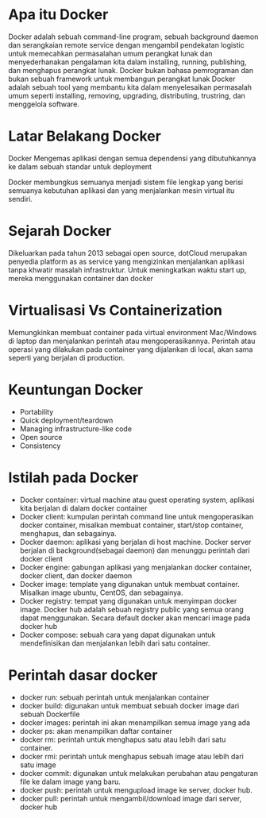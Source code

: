 # Apa itu Docker
Docker adalah sebuah command-line program, sebuah background daemon dan serangkaian remote 
service dengan mengambil pendekatan logistic untuk memecahkan permasalahan umum perangkat lunak 
dan menyederhanakan pengalaman kita dalam installing, running, publishing, dan menghapus perangkat lunak.
Docker bukan bahasa pemrograman dan bukan sebuah framework untuk membangun perangkat lunak
Docker adalah sebuah tool yang membantu kita dalam menyelesaikan permasalah umum seperti installing, 
removing, upgrading, distributing, trustring, dan menggelola software.


# Latar Belakang Docker
Docker Mengemas aplikasi dengan semua dependensi yang dibutuhkannya 
ke dalam sebuah standar untuk deployment

Docker membungkus semuanya menjadi sistem file lengkap yang 
berisi semuanya kebutuhan aplikasi dan yang menjalankan mesin virtual itu sendiri.

# Sejarah Docker
Dikeluarkan pada tahun 2013 sebagai open source, dotCloud merupakan penyedia platform 
as as service yang mengizinkan menjalankan aplikasi tanpa khwatir masalah infrastruktur.
Untuk meningkatkan waktu start up, mereka menggunakan container dan docker

# Virtualisasi Vs Containerization 
Memungkinkan membuat container pada virtual environment Mac/Windows di laptop dan menjalankan perintah atau mengoperasikannya.
Perintah atau operasi yang dilakukan pada container yang dijalankan di local, akan sama seperti yang berjalan di production.

# Keuntungan Docker
- Portability
- Quick deployment/teardown
- Managing infrastructure-like code
- Open source
- Consistency 

# Istilah pada Docker
- Docker container: virtual machine atau guest operating system, aplikasi kita berjalan di dalam docker container
- Docker client: kumpulan perintah command line untuk mengoperasikan docker container, misalkan membuat container, 
  start/stop container, menghapus, dan sebagainya.
- Docker daemon: aplikasi yang berjalan di host machine. Docker server berjalan di background(sebagai daemon) 
  dan menunggu perintah dari docker client
- Docker engine: gabungan aplikasi yang menjalankan docker container, docker client, dan docker daemon
- Docker image: template yang digunakan untuk membuat container. Misalkan image ubuntu, CentOS, dan sebagainya. 
- Docker registry: tempat yang digunakan untuk menyimpan docker image. Docker hub adalah sebuah registry public 
  yang semua orang dapat menggunakan. Secara default docker akan mencari image pada docker hub
- Docker compose: sebuah cara yang dapat digunakan untuk mendefinisikan 
  dan menjalankan lebih dari satu container.

# Perintah dasar docker
- docker run: sebuah perintah untuk menjalankan container
- docker build: digunakan untuk membuat sebuah docker image dari sebuah Dockerfile
- docker images: perintah ini akan menampilkan semua image yang ada
- docker ps: akan menampilkan daftar container
- docker rm: perintah untuk menghapus satu atau lebih dari satu container.
- docker rmi: perintah untuk menghapus sebuah image atau lebih dari satu image
- docker commit: digunakan untuk melakukan perubahan atau pengaturan file ke dalam image yang baru. 
- docker push: perintah untuk mengupload image ke server, docker hub.
- docker pull: perintah untuk mengambil/download image dari server, docker hub



